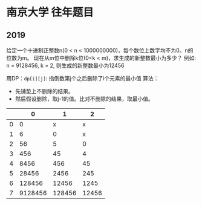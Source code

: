 # 南京大学 往年题目

## 2019

给定一个十进制正整数n(0 < n < 1000000000)，每个数位上数字均不为0。n的位数为m。
现在从m位中删除k位(0<k < m)，求生成的新整数最小为多少？
例如: n = 9128456, k = 2, 则生成的新整数最小为12456

用DP：`dp[i][j]`: 指倒数第j个之后删除了i个元素的最小值
算法：

+ 先铺垫上不删除的结果。
+ 然后假设删除，取j-1的值。比对不删除的结果，取最小值。

|     | 0       | 1      | 2     |
| --- | ------- | ------ | ----- |
| 0   | 0       | x      | x     |
| 1   | 6       | 0      | x     |
| 2   | 56      | 5      | 0     |
| 3   | 456     | 45     | 4     |
| 4   | 8456    | 456    | 45    |
| 5   | 28456   | 2456   | 245   |
| 6   | 128456  | 12456  | 1245  |
| 7   | 9128456 | 128456 | 12456 |
